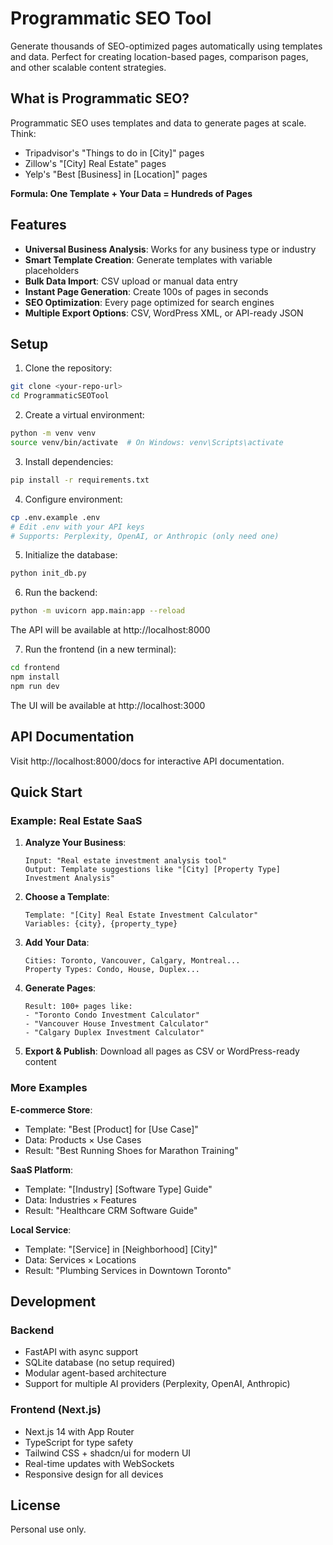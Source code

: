 # Programmatic SEO Tool

Generate thousands of SEO-optimized pages automatically using templates and data. Perfect for creating location-based pages, comparison pages, and other scalable content strategies.

## What is Programmatic SEO?

Programmatic SEO uses templates and data to generate pages at scale. Think:
- Tripadvisor's "Things to do in [City]" pages
- Zillow's "[City] Real Estate" pages  
- Yelp's "Best [Business] in [Location]" pages

**Formula: One Template + Your Data = Hundreds of Pages**

## Features

- **Universal Business Analysis**: Works for any business type or industry
- **Smart Template Creation**: Generate templates with variable placeholders
- **Bulk Data Import**: CSV upload or manual data entry
- **Instant Page Generation**: Create 100s of pages in seconds
- **SEO Optimization**: Every page optimized for search engines
- **Multiple Export Options**: CSV, WordPress XML, or API-ready JSON

## Setup

1. Clone the repository:
```bash
git clone <your-repo-url>
cd ProgrammaticSEOTool
```

2. Create a virtual environment:
```bash
python -m venv venv
source venv/bin/activate  # On Windows: venv\Scripts\activate
```

3. Install dependencies:
```bash
pip install -r requirements.txt
```

4. Configure environment:
```bash
cp .env.example .env
# Edit .env with your API keys
# Supports: Perplexity, OpenAI, or Anthropic (only need one)
```

5. Initialize the database:
```bash
python init_db.py
```

6. Run the backend:
```bash
python -m uvicorn app.main:app --reload
```

The API will be available at http://localhost:8000

7. Run the frontend (in a new terminal):
```bash
cd frontend
npm install
npm run dev
```

The UI will be available at http://localhost:3000

## API Documentation

Visit http://localhost:8000/docs for interactive API documentation.

## Quick Start

### Example: Real Estate SaaS

1. **Analyze Your Business**:
   ```
   Input: "Real estate investment analysis tool"
   Output: Template suggestions like "[City] [Property Type] Investment Analysis"
   ```

2. **Choose a Template**:
   ```
   Template: "[City] Real Estate Investment Calculator"
   Variables: {city}, {property_type}
   ```

3. **Add Your Data**:
   ```
   Cities: Toronto, Vancouver, Calgary, Montreal...
   Property Types: Condo, House, Duplex...
   ```

4. **Generate Pages**:
   ```
   Result: 100+ pages like:
   - "Toronto Condo Investment Calculator"
   - "Vancouver House Investment Calculator"
   - "Calgary Duplex Investment Calculator"
   ```

5. **Export & Publish**: Download all pages as CSV or WordPress-ready content

### More Examples

**E-commerce Store**:
- Template: "Best [Product] for [Use Case]"
- Data: Products × Use Cases
- Result: "Best Running Shoes for Marathon Training"

**SaaS Platform**:
- Template: "[Industry] [Software Type] Guide"
- Data: Industries × Features
- Result: "Healthcare CRM Software Guide"

**Local Service**:
- Template: "[Service] in [Neighborhood] [City]"
- Data: Services × Locations
- Result: "Plumbing Services in Downtown Toronto"

## Development

### Backend
- FastAPI with async support
- SQLite database (no setup required)
- Modular agent-based architecture
- Support for multiple AI providers (Perplexity, OpenAI, Anthropic)

### Frontend (Next.js)
- Next.js 14 with App Router
- TypeScript for type safety
- Tailwind CSS + shadcn/ui for modern UI
- Real-time updates with WebSockets
- Responsive design for all devices

## License

Personal use only.